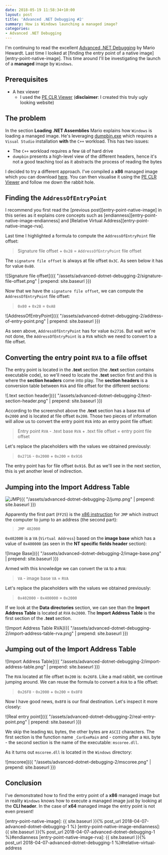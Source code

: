 ```yaml
---
date: 2018-05-19 11:58:34+10:00
layout: post
title: 'Advanced .NET Debugging #2'
summary: How is Windows launching a managed image?
categories:
- Advanced .NET Debugging
---
```


I'm continuing to read the excellent [Advanced .NET Debugging][advanced-dotnet-debugging-book] by Mario Hewardt. Last time I looked at [finding the entry point of a native image][entry-point-native-image]. This time around I'll be investigating the launch of a **managed** image by `Windows`.

## Prerequisites

- A hex viewer
  - I used the [PE CLR Viewer][pe-clr-viewer] (**disclaimer**: I created this truly ugly looking website)<!--more-->

## The problem

In the section **Loading .NET Assemblies** Mario explains how `Windows` is loading a managed image. He's leveraging [dumpbin.exe][dumpbin-reference] which requires a `Visual Studio` installation **with** the `C++` workload. This has two issues:

- The `C++` workload requires a few `GB` of hard drive
- `dumpbin` presents a high-level view of the different headers, hence it's not a good teaching tool as it abstracts the process of reading the bytes

I decided to try a different approach. I've compiled a **x86** managed image which you can download [here][net461-x86]. You can then visualise it using the [PE CLR Viewer][pe-clr-viewer] and follow me down the rabbit hole.

## Finding the `AddressOfEntryPoint`

I recommend you first read the [previous post][entry-point-native-image] in this series as it explains core concepts such as [endianness][entry-point-native-image-endianness] and [Relative Virtual Address][entry-point-native-image-rva].

Last time I highlighted a formula to compute the `AddressOfEntryPoint` file offset:

> Signature file offset + `0x28` = `AddressOfEntryPoint` file offset

The `signature file offset` is always at file offset `0x3C`. As seen below it has for value `0x80`.

![Signature file offset]({{ "/assets/advanced-dotnet-debugging-2/signature-file-offset.png" | prepend: site.baseurl }})

Now that we have the `signature file offset`, we can compute the `AddressOfEntryPoint` file offset:

> `0x80` + `0x28` = `0xA8`

![AddressOfEntryPoint]({{ "/assets/advanced-dotnet-debugging-2/address-of-entry-point.png" | prepend: site.baseurl }})

As seen above, `AddressOfEntryPoint` has for value `0x2716`. But wait we're not done, the `AddressOfEntryPoint` is a `RVA` which we need to convert to a file offset.

## Converting the entry point `RVA` to a file offset

The entry point is located in the **.text** section (the **.text** section contains executable code), so we'll need to locate the **.text** section first and this is where the **section headers** come into play. The **section headers** is a conversion table between `RVA` and file offset for the different sections:

![.text section header]({{ "/assets/advanced-dotnet-debugging-2/text-section-header.png" | prepend: site.baseurl }})

According to the screenshot above the **.text** section has a base `RVA` of `0x2000` and is located at file offset `0x200`. Those two pieces of information will allow us to convert the entry point `RVA` into an entry point file offset:

> Entry point `RVA` - .text base `RVA` + .text file offset = entry point file offset

Let's replace the placeholders with the values we obtained previously:

> `0x2716` - `0x2000` + `0x200` = `0x916`

The entry point has for file offset `0x916`. But as we'll see in the next section, this is yet another level of indirection.

## Jumping into the Import Address Table

![JMP]({{ "/assets/advanced-dotnet-debugging-2/jump.png" | prepend: site.baseurl }})

Apparently the first part (`FF25`) is the [x86 instruction][jmp] for `JMP` which instruct the computer to jump to an address (the second part):

> `JMP 402000`

`0x402000` is a `VA` (`Virtual Address`) based on the **image base** which has a value of `0x400000` (as seen in the **NT specific fields header** section):

![Image Base]({{ "/assets/advanced-dotnet-debugging-2/image-base.png" | prepend: site.baseurl }})

Armed with this knowledge we can convert the `VA` to a `RVA`:

> `VA` - image base `VA` = `RVA`

Let's replace the placeholders with the values we obtained previously:

> `0x402000` - `0x400000` = `0x2000`

If we look at the **Data directories** section, we can see than the **Import Address Table** is located at `RVA` `0x2000`. The **Import Address Table** is the first section of the **.text** section.

![Import Address Table RVA]({{ "/assets/advanced-dotnet-debugging-2/import-address-table-rva.png" | prepend: site.baseurl }})

## Jumping out of the Import Address Table

![Import Address Table]({{ "/assets/advanced-dotnet-debugging-2/import-address-table.png" | prepend: site.baseurl }})

The `RVA` located at file offset `0x200` is: `0x26F8`. Like a mad rabbit, we continue jumping around. We can reuse the formula to convert a `RVA` to a file offset:

> `0x26F8` - `0x2000` + `0x200` = `0x8F8`

Now I have good news, `0x8F8` is our final destination. Let's inspect it more closely:

![Real entry point]({{ "/assets/advanced-dotnet-debugging-2/real-entry-point.png" | prepend: site.baseurl }})

We skip the leading `NUL` bytes, the other bytes are `ASCII` characters. The first section is the function name `_CorExeMain` and - coming after a `NUL` byte - the second section is the name of the executable: `mscoree.dll`.

As it turns out `mscoree.dll` is located in the `Windows` directory:

![mscoree]({{ "/assets/advanced-dotnet-debugging-2/mscoree.png" | prepend: site.baseurl }})

## Conclusion

I've demonstrated how to find the entry point of a **x86** managed image but in reality `Windows` knows how to execute a managed image just by looking at the **CLI header**. In the case of **x64** managed image the entry point is not even present!

[advanced-dotnet-debugging-book]: https://www.goodreads.com/book/show/7306509-advanced-net-debugging
[pe-clr-viewer]: https://peclrviewer.azurewebsites.net/
[dumpbin-reference]: https://docs.microsoft.com/en-us/cpp/build/reference/dumpbin-reference
[net461-x86]: https://gabrielweyer.blob.core.windows.net/blog-samples/advanced-dotnet-debugging-2/net461-x86.exe
[jmp]: https://docs.microsoft.com/en-us/windows-hardware/drivers/debugger/x86-instructions#control_flow
[entry-point-native-image]: {{ site.baseurl }}{% post_url 2018-04-07-advanced-dotnet-debugging-1 %}
[entry-point-native-image-endianness]: {{ site.baseurl }}{% post_url 2018-04-07-advanced-dotnet-debugging-1 %}#endianness
[entry-point-native-image-rva]: {{ site.baseurl }}{% post_url 2018-04-07-advanced-dotnet-debugging-1 %}#relative-virtual-address
